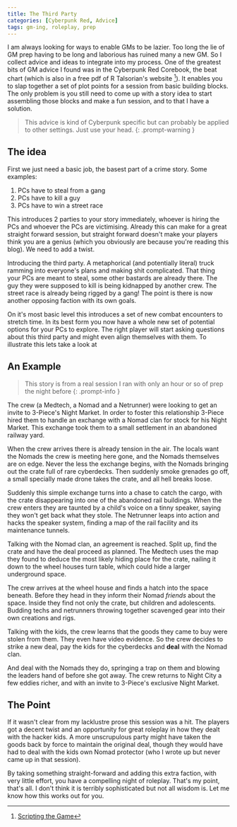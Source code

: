 ```yaml
---
title: The Third Party
categories: [Cyberpunk Red, Advice]
tags: gm-ing, roleplay, prep
---
```


I am always looking for ways to enable GMs to be lazier. Too long the lie of GM prep having to be long and laborious has ruined many a new GM. So I collect advice and ideas to integrate into my process. One of the greatest bits of GM advice I found was in the Cyberpunk Red Corebook, the beat chart (which is also in a free pdf of R Talsorian's website [^beatchart]). It enables you to slap together a set of plot points for a session from basic building blocks. The only problem is you still need to come up with a story idea to start assembling those blocks and make a fun session, and to that I have a solution.

> This advice is kind of Cyberpunk specific but can probably be applied to other settings. Just use your head.
{: .prompt-warning }

## The idea

First we just need a basic job, the basest part of a crime story.  Some examples:

1. PCs have to steal from a gang
2. PCs have to kill a guy
3. PCs have to win a street race

This introduces 2 parties to your story immediately, whoever is hiring the PCs and whoever the PCs are victimising. Already this can make for a great straight forward session, but straight forward doesn't make your players think you are a genius (which you obviously are because you're reading this blog). We need to add a twist.

Introducing the third party. A metaphorical (and potentially literal) truck ramming into everyone's plans and making shit complicated. That thing your PCs are meant to steal, some other bastards are already there. The guy they were supposed to kill is being kidnapped by another crew. The street race is already being rigged by a gang! The point is there is now another opposing faction with its own goals.

On it's most basic level this introduces a set of new combat encounters to stretch time. In its best form you now have a whole new set of potential options for your PCs to explore. The right player will start asking questions about this third party and might even align themselves with them. To illustrate this lets take a look at

## An Example

> This story is from a real session I ran with only an hour or so of prep the night before
{: .prompt-info }

The crew  (a Medtech, a Nomad and a Netrunner) were looking to get an invite to 3-Piece's Night Market. In order to foster this relationship 3-Piece hired them to handle an exchange with a Nomad clan for stock for his Night Market. This exchange took them to a small settlement in an abandoned railway yard.

When the crew arrives there is already tension in the air. The locals want the Nomads the crew is meeting here gone, and the Nomads themselves are on edge. Never the less the exchange begins, with the Nomads bringing out the crate full of rare cyberdecks. Then suddenly smoke grenades go off, a small specially made drone takes the crate, and all hell breaks loose.

Suddenly this simple exchange turns into a chase to catch the cargo, with the crate disappearing into one of the abandoned rail buildings. When the crew enters they are taunted by a child's voice on a tinny speaker, saying they won't get back what they stole. The Netrunner leaps into action and hacks the speaker system, finding a map of the rail facility and its maintenance tunnels.

Talking with the Nomad clan, an agreement is reached. Split up, find the crate and have the deal proceed as planned. The Medtech uses the map they found to deduce the most likely hiding place for the crate, nailing it down to the wheel houses turn table, which could hide a larger underground space.

The crew arrives at the wheel house and finds a hatch into the space beneath. Before they head in they inform their Nomad *friends* about the space. Inside they find not only the crate, but children and adolescents. Budding techs and netrunners throwing together scavenged gear into their own creations and rigs.

Talking with the kids, the crew learns that the goods they came to buy were stolen from them. They even have video evidence. So the crew decides to strike a new deal, pay the kids for the cyberdecks and **deal** with the Nomad clan.

And deal with the Nomads they do, springing a trap on them and blowing the leaders hand of before she got away. The crew returns to Night City a few eddies richer, and with an invite to 3-Piece's exclusive Night Market.

## The Point

If it wasn't clear from my lacklustre prose this session was a hit. The players got a decent twist and an opportunity for great roleplay in how they dealt with the hacker kids. A more unscrupulous party might have taken the goods back by force to maintain the original deal, though they would have had to deal with the kids own Nomad protector (who I wrote up but never came up in that session).

By taking something straight-forward and adding this extra faction, with very little effort, you have a compelling night of roleplay. That's my point, that's all. I don't think it is terribly sophisticated but not all wisdom is. Let me know how this works out for you.

[^beatchart]: [Scripting the Game](https://rtalsoriangames.com/wp-content/uploads/2020/05/RTG-ScriptingtheGamev1.2.pdf)